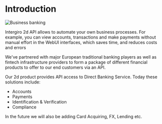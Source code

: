 # Introduction

<img :src="$withBase('/assets/img/introduction.jpg')" alt="Business banking">

Intergiro 2d API allows to automate your own business processes. For example, you can view accounts, transactions and make payments without manual effort in the WebUI interfaces, which saves time, and reduces costs and errors

We've partnered with major European traditional banking players as well as fintech infrastructure providers to form a package of different financial products to offer to our end customers via an API.

Our 2d product provides API access to Direct Banking Service.
Today these solutions include:
 - Accounts
 - Payments
 - Identification & Verification
 - Compliance

In the future we will also be adding Card Acquiring, FX, Lending etc.
